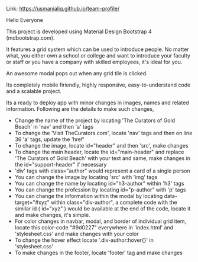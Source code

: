 Link: https://usmanialiq.github.io/team-profile/

Hello Everyone

This project is developed using Material Design Bootstrap 4 (mdbootstrap.com).

It features a grid system which can be used to introduce people. No matter what, you either own a school or college
and want to introduce your faculty or staff or you have a company with skilled employees, it's ideal for you. 

An awesome modal pops out when any grid tile is clicked.

Its completely mobile firiendly, highly responsive, easy-to-understand code and a scalable project.

Its a ready to deploy app with minor changes in images, names and related information. Following are the details 
to make such changes,
* Change the name of the project by locating 'The Curators of Gold Beach' in 'nav' and then 'a' tags
* To change the 'Visit TheCurators.com', locate 'nav' tags and then on line 36 'a' tags, update the 'href'
* To change the image, locate id="header" and then 'src', make changes
* To change the main header, locate the id="main-header" and replace 'The Curators of Gold Beach' with your text and
same, make changes in the id="support-header" if necessary
* 'div' tags with class="author" would represent a card of a single person
* You can change the image by locating 'src' with 'img' tags 
* You can change the name by locating id="h3-author" within 'h3' tags
* You can change the profession by locating id="p-author" with 'p' tags
* You can change the information within the modal by locating data-target="#xyz" within class="div-author", a complete
code with the similar id ( id="xyz" ) would be available at the end of the code, locate it and make changes, it's simple.
* For color changes in navbar, modal, and border of individual grid item, locate this color-code "#9d0227" everywhere 
in 'index.html' and 'stylesheet.css' and make changes with your color
* To change the hover effect locate '.div-author:hover{}' in 'stylesheet.css'
* To make changes in the footer, locate 'footer' tag and make changes
